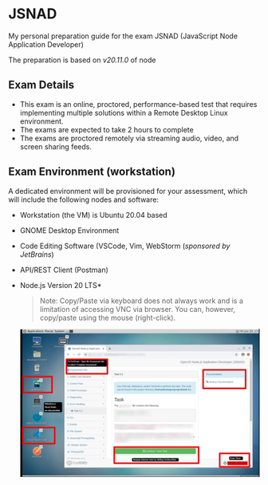 # JSNAD

My personal preparation guide for the exam JSNAD (JavaScript Node Application Developer)

The preparation is based on *v20.11.0* of node



## Exam Details

- This exam is an online, proctored, performance-based test that requires implementing multiple solutions within a Remote Desktop Linux environment.
- The exams are expected to take 2 hours to complete
- The exams are proctored remotely via streaming audio, video, and screen sharing feeds.

## Exam Environment (workstation)

A dedicated environment will be provisioned for your assessment, which will include the following nodes and software:

- Workstation (the VM) is Ubuntu 20.04 based

- GNOME Desktop Environment

- Code Editing Software (VSCode, Vim, WebStorm (*sponsored by JetBrains*)

- API/REST Client (Postman)

- Node.js Version 20 LTS*

  > Note: Copy/Paste via keyboard does not always work and is a limitation of accessing VNC via browser. You can, however, copy/paste using the mouse (right-click). 
  
  ![](./exam-ui.webp)

